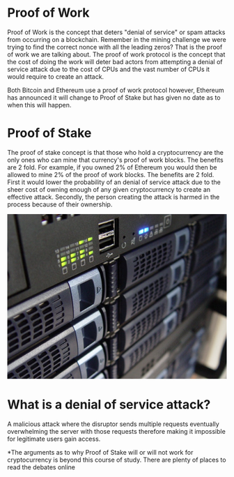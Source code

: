 # Proof of Work

Proof of Work is the concept that deters "denial of service" or spam attacks from occurring on a blockchain. Remember in the mining challenge we were trying to find the correct nonce with all the leading zeros? That is the proof of work we are talking about. The proof of work protocol is the concept that the cost of doing the work will deter bad actors from attempting a denial of service attack due to the cost of CPUs and the vast number of CPUs it would require to create an attack.

Both Bitcoin and Ethereum use a proof of work protocol  however, Ethereum has announced it will change to Proof of Stake but has given no date as to when this will happen.

# Proof of Stake

The proof of stake concept is that those who hold a cryptocurrency are the only ones who can mine that currency's proof of work blocks. The benefits are 2 fold. For example, if you owned 2% of Ethereum you would then be allowed to mine 2% of the proof of work blocks. The benefits are 2 fold. First it would lower the probability of an denial of service attack due to the sheer cost of owning enough of any given cryptocurrency to create an effective attack. Secondly, the person creating the attack is harmed in the process because of their ownership.

![](/assets/DOS.jpeg)

# What is a denial of service attack?

A malicious attack where the disruptor sends multiple requests eventually overwhelming the server with those requests therefore making it impossible for legitimate users gain access.

\*The arguments as to why Proof of Stake will or will not work for cryptocurrency is beyond this course of study. There are plenty of places to read the debates online

